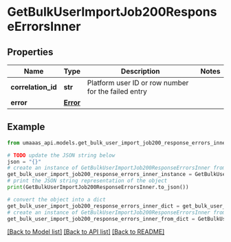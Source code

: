 # GetBulkUserImportJob200ResponseErrorsInner


## Properties

Name | Type | Description | Notes
------------ | ------------- | ------------- | -------------
**correlation_id** | **str** | Platform user ID or row number for the failed entry | 
**error** | [**Error**](Error.md) |  | 

## Example

```python
from umaaas_api.models.get_bulk_user_import_job200_response_errors_inner import GetBulkUserImportJob200ResponseErrorsInner

# TODO update the JSON string below
json = "{}"
# create an instance of GetBulkUserImportJob200ResponseErrorsInner from a JSON string
get_bulk_user_import_job200_response_errors_inner_instance = GetBulkUserImportJob200ResponseErrorsInner.from_json(json)
# print the JSON string representation of the object
print(GetBulkUserImportJob200ResponseErrorsInner.to_json())

# convert the object into a dict
get_bulk_user_import_job200_response_errors_inner_dict = get_bulk_user_import_job200_response_errors_inner_instance.to_dict()
# create an instance of GetBulkUserImportJob200ResponseErrorsInner from a dict
get_bulk_user_import_job200_response_errors_inner_from_dict = GetBulkUserImportJob200ResponseErrorsInner.from_dict(get_bulk_user_import_job200_response_errors_inner_dict)
```
[[Back to Model list]](../README.md#documentation-for-models) [[Back to API list]](../README.md#documentation-for-api-endpoints) [[Back to README]](../README.md)


